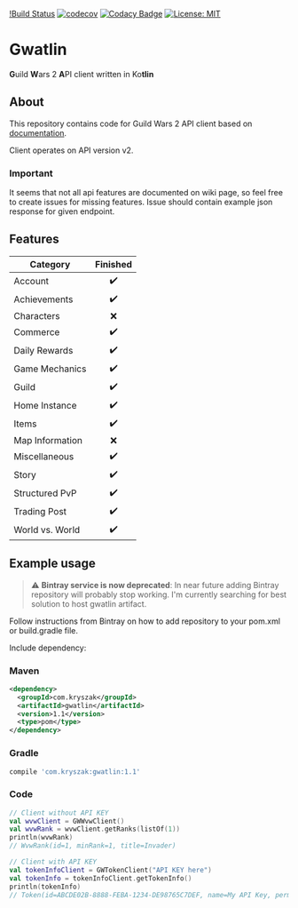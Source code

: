 [!Build Status](https://github.com/Kryszak/gwatlin/actions/workflows/build.yml/badge.svg)
[![codecov](https://codecov.io/gh/Kryszak/gwatlin/branch/master/graph/badge.svg)](https://codecov.io/gh/Kryszak/gwatlin)
[![Codacy Badge](https://app.codacy.com/project/badge/Grade/6888080bc19640b4ad89efd0fd84ad9e)](https://www.codacy.com/gh/Kryszak/gwatlin/dashboard?utm_source=github.com&amp;utm_medium=referral&amp;utm_content=Kryszak/gwatlin&amp;utm_campaign=Badge_Grade)
[![License: MIT](https://img.shields.io/badge/License-MIT-yellow.svg)](https://opensource.org/licenses/MIT)

# Gwatlin
**G**uild **W**ars 2 **A**PI client written in Ko**tlin**

## About
This repository contains code for Guild Wars 2 API client based on [documentation](https://wiki.guildwars2.com/wiki/API:Main).

Client operates on API version v2.

### Important
It seems that not all api features are documented on wiki page, so feel free to create issues for missing features.
Issue should contain example json response for given endpoint.

## Features
| Category          | Finished           |
| ----------------- | :----------------: |
| Account           | :heavy_check_mark: |
| Achievements      | :heavy_check_mark: |
| Characters        | :x:                |
| Commerce          | :heavy_check_mark: |
| Daily Rewards     | :heavy_check_mark: |
| Game Mechanics    | :heavy_check_mark: |
| Guild             | :heavy_check_mark: |
| Home Instance     | :heavy_check_mark: |
| Items             | :heavy_check_mark: |
| Map Information   | :x:                |
| Miscellaneous     | :heavy_check_mark: |
| Story             | :heavy_check_mark: |
| Structured PvP    | :heavy_check_mark: |
| Trading Post      | :heavy_check_mark: |
| World vs. World   | :heavy_check_mark: |

## Example usage
> :warning: **Bintray service is now deprecated**: In near future adding Bintray repository will probably stop working. I'm currently searching for best solution to host gwatlin artifact.

Follow instructions from Bintray on how to add repository to your pom.xml or build.gradle file.

Include dependency:
### Maven
```xml
<dependency>
  <groupId>com.kryszak</groupId>
  <artifactId>gwatlin</artifactId>
  <version>1.1</version>
  <type>pom</type>
</dependency>
```
### Gradle
```groovy
compile 'com.kryszak:gwatlin:1.1'
```

### Code
```kotlin
// Client without API KEY
val wvwClient = GWWvwClient()
val wvwRank = wvwClient.getRanks(listOf(1))
println(wvwRank)
// WvwRank(id=1, minRank=1, title=Invader)

// Client with API KEY
val tokenInfoClient = GWTokenClient("API KEY here")
val tokenInfo = tokenInfoClient.getTokenInfo()
println(tokenInfo)
// Token(id=ABCDE02B-8888-FEBA-1234-DE98765C7DEF, name=My API Key, permissions=[account, characters, tradingpost, unlocks, build], type=null, expiresAt=null, issuedAt=null, urls=null)
```
